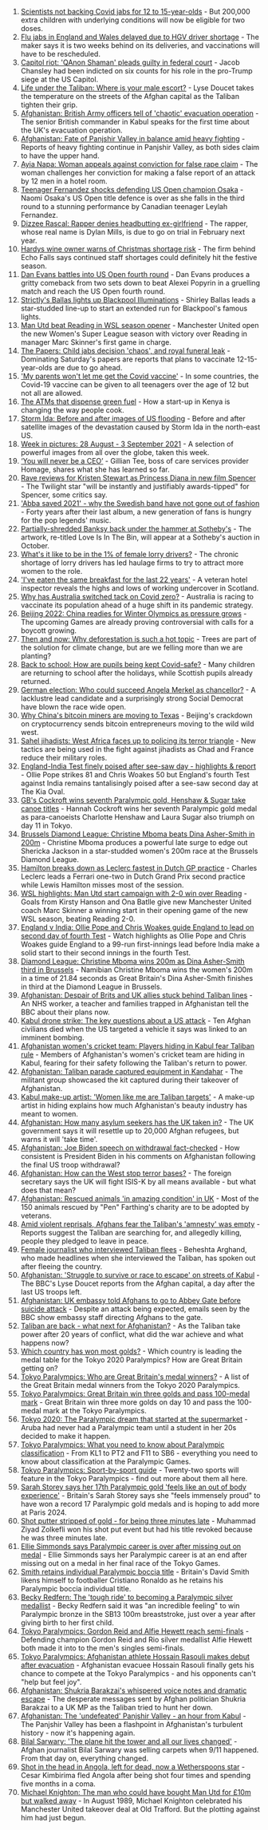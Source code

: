 1. [Scientists not backing Covid jabs for 12 to 15-year-olds](https://www.bbc.co.uk/news/health-58438669?at_medium=RSS&at_campaign=KARANGA) - But 200,000 extra children with underlying conditions will now be eligible for two doses.
2. [Flu jabs in England and Wales delayed due to HGV driver shortage](https://www.bbc.co.uk/news/business-58442611?at_medium=RSS&at_campaign=KARANGA) - The maker says it is two weeks behind on its deliveries, and vaccinations will have to be rescheduled.
3. [Capitol riot: 'QAnon Shaman' pleads guilty in federal court](https://www.bbc.co.uk/news/world-us-canada-58441174?at_medium=RSS&at_campaign=KARANGA) - Jacob Chansley had been indicted on six counts for his role in the pro-Trump siege at the US Capitol.
4. [Life under the Taliban: Where is your male escort?](https://www.bbc.co.uk/news/world-asia-58437713?at_medium=RSS&at_campaign=KARANGA) - Lyse Doucet takes the temperature on the streets of the Afghan capital as the Taliban tighten their grip.
5. [Afghanistan: British Army officers tell of 'chaotic' evacuation operation](https://www.bbc.co.uk/news/world-asia-58437673?at_medium=RSS&at_campaign=KARANGA) - The senior British commander in Kabul speaks for the first time about the UK's evacuation operation.
6. [Afghanistan: Fate of Panjshir Valley in balance amid heavy fighting](https://www.bbc.co.uk/news/world-asia-58443679?at_medium=RSS&at_campaign=KARANGA) - Reports of heavy fighting continue in Panjshir Valley, as both sides claim to have the upper hand.
7. [Ayia Napa: Woman appeals against conviction for false rape claim](https://www.bbc.co.uk/news/uk-england-derbyshire-58436404?at_medium=RSS&at_campaign=KARANGA) - The woman challenges her conviction for making a false report of an attack by 12 men in a hotel room.
8. [Teenager Fernandez shocks defending US Open champion Osaka](https://www.bbc.co.uk/sport/tennis/58442969?at_medium=RSS&at_campaign=KARANGA) - Naomi Osaka's US Open title defence is over as she falls in the third round to a stunning performance by Canadian teenager Leylah Fernandez.
9. [Dizzee Rascal: Rapper denies headbutting ex-girlfriend](https://www.bbc.co.uk/news/uk-england-london-58438094?at_medium=RSS&at_campaign=KARANGA) - The rapper, whose real name is Dylan Mills, is due to go on trial in February next year.
10. [Hardys wine owner warns of Christmas shortage risk](https://www.bbc.co.uk/news/business-58428800?at_medium=RSS&at_campaign=KARANGA) - The firm behind Echo Falls says continued staff shortages could definitely hit the festive season.
11. [Dan Evans battles into US Open fourth round](https://www.bbc.co.uk/sport/tennis/58442799?at_medium=RSS&at_campaign=KARANGA) - Dan Evans produces a gritty comeback from two sets down to beat Alexei Popyrin in a gruelling match and reach the US Open fourth round.
12. [Strictly's Ballas lights up Blackpool Illuminations](https://www.bbc.co.uk/news/uk-england-lancashire-58440257?at_medium=RSS&at_campaign=KARANGA) - Shirley Ballas leads a star-studded line-up to start an extended run for Blackpool's famous lights.
13. [Man Utd beat Reading in WSL season opener](https://www.bbc.co.uk/sport/football/58351961?at_medium=RSS&at_campaign=KARANGA) - Manchester United open the new Women's Super League season with victory over Reading in manager Marc Skinner's first game in charge.
14. [The Papers: Child jabs decision 'chaos', and royal funeral leak](https://www.bbc.co.uk/news/blogs-the-papers-58443809?at_medium=RSS&at_campaign=KARANGA) - Dominating Saturday's papers are reports that plans to vaccinate 12-15-year-olds are due to go ahead.
15. ['My parents won't let me get the Covid vaccine'](https://www.bbc.co.uk/news/health-58437672?at_medium=RSS&at_campaign=KARANGA) - In some countries, the Covid-19 vaccine can be given to all teenagers over the age of 12 but not all are allowed.
16. [The ATMs that dispense green fuel](https://www.bbc.co.uk/news/stories-58425184?at_medium=RSS&at_campaign=KARANGA) - How a start-up in Kenya is changing the way people cook.
17. [Storm Ida: Before and after images of US flooding](https://www.bbc.co.uk/news/world-us-canada-58434171?at_medium=RSS&at_campaign=KARANGA) - Before and after satellite images of the devastation caused by Storm Ida in the north-east US.
18. [Week in pictures: 28 August - 3 September 2021](https://www.bbc.co.uk/news/in-pictures-58421356?at_medium=RSS&at_campaign=KARANGA) - A selection of powerful images from all over the globe, taken this week.
19. [‘You will never be a CEO’](https://www.bbc.co.uk/news/business-58435641?at_medium=RSS&at_campaign=KARANGA) - Gillian Tee, boss of care services provider Homage, shares what she has learned so far.
20. [Rave reviews for Kristen Stewart as Princess Diana in new film Spencer](https://www.bbc.co.uk/news/entertainment-arts-58438955?at_medium=RSS&at_campaign=KARANGA) - The Twilight star "will be instantly and justifiably awards-tipped" for Spencer, some critics say.
21. ['Abba saved 2021' - why the Swedish band have not gone out of fashion](https://www.bbc.co.uk/news/entertainment-arts-58433351?at_medium=RSS&at_campaign=KARANGA) - Forty years after their last album, a new generation of fans is hungry for the pop legends' music.
22. [Partially-shredded Banksy back under the hammer at Sotheby's](https://www.bbc.co.uk/news/uk-england-bristol-58433852?at_medium=RSS&at_campaign=KARANGA) - The artwork, re-titled Love Is In The Bin, will appear at a Sotheby's auction in October.
23. [What's it like to be in the 1% of female lorry drivers?](https://www.bbc.co.uk/news/business-58401238?at_medium=RSS&at_campaign=KARANGA) - The chronic shortage of lorry drivers has led haulage firms to try to attract more women to the role.
24. ['I've eaten the same breakfast for the last 22 years'](https://www.bbc.co.uk/news/uk-scotland-scotland-business-58323888?at_medium=RSS&at_campaign=KARANGA) - A veteran hotel inspector reveals the highs and lows of working undercover in Scotland.
25. [Why has Australia switched tack on Covid zero?](https://www.bbc.co.uk/news/world-australia-58406526?at_medium=RSS&at_campaign=KARANGA) - Australia is racing to vaccinate its population ahead of a huge shift in its pandemic strategy.
26. [Beijing 2022: China readies for Winter Olympics as pressure grows](https://www.bbc.co.uk/news/world-asia-china-58196467?at_medium=RSS&at_campaign=KARANGA) - The upcoming Games are already proving controversial with calls for a boycott growing.
27. [Then and now: Why deforestation is such a hot topic](https://www.bbc.co.uk/news/science-environment-58399809?at_medium=RSS&at_campaign=KARANGA) - Trees are part of the solution for climate change, but are we felling more than we are planting?
28. [Back to school: How are pupils being kept Covid-safe?](https://www.bbc.co.uk/news/education-51643556?at_medium=RSS&at_campaign=KARANGA) - Many children are returning to school after the holidays, while Scottish pupils already returned.
29. [German election: Who could succeed Angela Merkel as chancellor?](https://www.bbc.co.uk/news/world-europe-56821462?at_medium=RSS&at_campaign=KARANGA) - A lacklustre lead candidate and a surprisingly strong Social Democrat have blown the race wide open.
30. [Why China's bitcoin miners are moving to Texas](https://www.bbc.co.uk/news/world-us-canada-58414555?at_medium=RSS&at_campaign=KARANGA) - Beijing's crackdown on cryptocurrency sends bitcoin entrepreneurs moving to the wild wild west.
31. [Sahel jihadists: West Africa faces up to policing its terror triangle](https://www.bbc.co.uk/news/world-africa-58438905?at_medium=RSS&at_campaign=KARANGA) - New tactics are being used in the fight against jihadists as Chad and France reduce their military roles.
32. [England-India Test finely poised after see-saw day - highlights & report](https://www.bbc.co.uk/sport/cricket/58441416?at_medium=RSS&at_campaign=KARANGA) - Ollie Pope strikes 81 and Chris Woakes 50 but England's fourth Test against India remains tantalisingly poised after a see-saw second day at The Kia Oval.
33. [GB's Cockroft wins seventh Paralympic gold, Henshaw & Sugar take canoe titles](https://www.bbc.co.uk/sport/disability-sport/58445274?at_medium=RSS&at_campaign=KARANGA) - Hannah Cockroft wins her seventh Paralympic gold medal as para-canoeists Charlotte Henshaw and Laura Sugar also triumph on day 11 in Tokyo.
34. [Brussels Diamond League: Christine Mboma beats Dina Asher-Smith in 200m](https://www.bbc.co.uk/sport/athletics/58442621?at_medium=RSS&at_campaign=KARANGA) - Christine Mboma produces a powerful late surge to edge out Shericka Jackson in a star-studded women's 200m race at the Brussels Diamond League.
35. [Hamilton breaks down as Leclerc fastest in Dutch GP practice](https://www.bbc.co.uk/sport/formula1/58437937?at_medium=RSS&at_campaign=KARANGA) - Charles Leclerc leads a Ferrari one-two in Dutch Grand Prix second practice while Lewis Hamilton misses most of the session.
36. [WSL highlights: Man Utd start campaign with 2-0 win over Reading](https://www.bbc.co.uk/sport/av/football/58443792?at_medium=RSS&at_campaign=KARANGA) - Goals from Kirsty Hanson and Ona Batlle give new Manchester United coach Marc Skinner a winning start in their opening game of the new WSL season, beating Reading 2-0.
37. [England v India: Ollie Pope and Chris Woakes guide England to lead on second day of fourth Test](https://www.bbc.co.uk/sport/av/cricket/58440844?at_medium=RSS&at_campaign=KARANGA) - Watch highlights as Ollie Pope and Chris Woakes guide England to a 99-run first-innings lead before India make a solid start to their second innings in the fourth Test.
38. [Diamond League: Christine Mboma wins 200m as Dina Asher-Smith third in Brussels](https://www.bbc.co.uk/sport/av/athletics/58443441?at_medium=RSS&at_campaign=KARANGA) - Namibian Christine Mboma wins the women's 200m in a time of 21.84 seconds as Great Britain's Dina Asher-Smith finishes in third at the Diamond League in Brussels.
39. [Afghanistan: Despair of Brits and UK allies stuck behind Taliban lines](https://www.bbc.co.uk/news/uk-58434887?at_medium=RSS&at_campaign=KARANGA) - An NHS worker, a teacher and families trapped in Afghanistan tell the BBC about their plans now.
40. [Kabul drone strike: The key questions about a US attack](https://www.bbc.co.uk/news/58401027?at_medium=RSS&at_campaign=KARANGA) - Ten Afghan civilians died when the US targeted a vehicle it says was linked to an imminent bombing.
41. [Afghanistan women's cricket team: Players hiding in Kabul fear Taliban rule](https://www.bbc.co.uk/sport/cricket/58396310?at_medium=RSS&at_campaign=KARANGA) - Members of Afghanistan's women's cricket team are hiding in Kabul, fearing for their safety following the Taliban's return to power.
42. [Afghanistan: Taliban parade captured equipment in Kandahar](https://www.bbc.co.uk/news/world-asia-58413817?at_medium=RSS&at_campaign=KARANGA) - The militant group showcased the kit captured during their takeover of Afghanistan.
43. [Kabul make-up artist: 'Women like me are Taliban targets'](https://www.bbc.co.uk/news/stories-58388333?at_medium=RSS&at_campaign=KARANGA) - A make-up artist in hiding explains how much Afghanistan's beauty industry has meant to women.
44. [Afghanistan: How many asylum seekers has the UK taken in?](https://www.bbc.co.uk/news/uk-58245684?at_medium=RSS&at_campaign=KARANGA) - The UK government says it will resettle up to 20,000 Afghan refugees, but warns it will 'take time'.
45. [Afghanistan: Joe Biden speech on withdrawal fact-checked](https://www.bbc.co.uk/news/58412530?at_medium=RSS&at_campaign=KARANGA) - How consistent is President Biden in his comments on Afghanistan following the final US troop withdrawal?
46. [Afghanistan: How can the West stop terror bases?](https://www.bbc.co.uk/news/uk-58395371?at_medium=RSS&at_campaign=KARANGA) - The foreign secretary says the UK will fight ISIS-K by all means available - but what does that mean?
47. [Afghanistan: Rescued animals 'in amazing condition' in UK](https://www.bbc.co.uk/news/uk-england-essex-58409613?at_medium=RSS&at_campaign=KARANGA) - Most of the 150 animals rescued by "Pen" Farthing's charity are to be adopted by veterans.
48. [Amid violent reprisals, Afghans fear the Taliban's 'amnesty' was empty](https://www.bbc.co.uk/news/world-asia-58395954?at_medium=RSS&at_campaign=KARANGA) - Reports suggest the Taliban are searching for, and allegedly killing, people they pledged to leave in peace.
49. [Female journalist who interviewed Taliban flees](https://www.bbc.co.uk/news/world-58401364?at_medium=RSS&at_campaign=KARANGA) - Beheshta Arghand, who made headlines when she interviewed the Taliban, has spoken out after fleeing the country.
50. [Afghanistan: 'Struggle to survive or race to escape' on streets of Kabul](https://www.bbc.co.uk/news/world-asia-58393245?at_medium=RSS&at_campaign=KARANGA) - The BBC's Lyse Doucet reports from the Afghan capital, a day after the last US troops left.
51. [Afghanistan: UK embassy told Afghans to go to Abbey Gate before suicide attack](https://www.bbc.co.uk/news/uk-58403047?at_medium=RSS&at_campaign=KARANGA) - Despite an attack being expected, emails seen by the BBC show embassy staff directing Afghans to the gate.
52. [Taliban are back - what next for Afghanistan?](https://www.bbc.co.uk/news/world-asia-49192495?at_medium=RSS&at_campaign=KARANGA) - As the Taliban take power after 20 years of conflict, what did the war achieve and what happens now?
53. [Which country has won most golds?](https://www.bbc.co.uk/sport/disability-sport/58267874?at_medium=RSS&at_campaign=KARANGA) - Which country is leading the medal table for the Tokyo 2020 Paralympics? How are Great Britain getting on?
54. [Tokyo Paralympics: Who are Great Britain's medal winners?](https://www.bbc.co.uk/sport/disability-sport/58267875?at_medium=RSS&at_campaign=KARANGA) - A list of the Great Britain medal winners from the Tokyo 2020 Paralympics.
55. [Tokyo Paralympics: Great Britain win three golds and pass 100-medal mark](https://www.bbc.co.uk/sport/disability-sport/58431290?at_medium=RSS&at_campaign=KARANGA) - Great Britain win three more golds on day 10 and pass the 100-medal mark at the Tokyo Paralympics.
56. [Tokyo 2020: The Paralympic dream that started at the supermarket](https://www.bbc.co.uk/news/disability-57837062?at_medium=RSS&at_campaign=KARANGA) - Aruba had never had a Paralympic team until a student in her 20s decided to make it happen.
57. [Tokyo Paralympics: What you need to know about Paralympic classification](https://www.bbc.co.uk/sport/disability-sport/57396986?at_medium=RSS&at_campaign=KARANGA) - From KL1 to PT2 and F11 to SB6 - everything you need to know about classification at the Paralympic Games.
58. [Tokyo Paralympics: Sport-by-sport guide](https://www.bbc.co.uk/sport/disability-sport/58228171?at_medium=RSS&at_campaign=KARANGA) - Twenty-two sports will feature in the Tokyo Paralympics - find out more about them all here.
59. [Sarah Storey says her 17th Paralympic gold 'feels like an out of body experience'](https://www.bbc.co.uk/sport/disability-sport/58418157?at_medium=RSS&at_campaign=KARANGA) - Britain's Sarah Storey says she "feels immensely proud" to have won a record 17 Paralympic gold medals and is hoping to add more at Paris 2024.
60. [Shot putter stripped of gold - for being three minutes late](https://www.bbc.co.uk/news/world-asia-58405211?at_medium=RSS&at_campaign=KARANGA) - Muhammad Ziyad Zolkefli won his shot put event but had his title revoked because he was three minutes late.
61. [Ellie Simmonds says Paralympic career is over after missing out on medal](https://www.bbc.co.uk/sport/disability-sport/58419571?at_medium=RSS&at_campaign=KARANGA) - Ellie Simmonds says her Paralympic career is at an end after missing out on a medal in her final race of the Tokyo Games.
62. [Smith retains individual Paralympic boccia title](https://www.bbc.co.uk/sport/disability-sport/58405624?at_medium=RSS&at_campaign=KARANGA) - Britain's David Smith likens himself to footballer Cristiano Ronaldo as he retains his Paralympic boccia individual title.
63. [Becky Redfern: The 'tough ride' to becoming a Paralympic silver medallist](https://www.bbc.co.uk/sport/disability-sport/58411534?at_medium=RSS&at_campaign=KARANGA) - Becky Redfern said it was "an incredible feeling" to win Paralympic bronze in the SB13 100m breaststroke, just over a year after giving birth to her first child.
64. [Tokyo Paralympics: Gordon Reid and Alfie Hewett reach semi-finals](https://www.bbc.co.uk/sport/disability-sport/58405628?at_medium=RSS&at_campaign=KARANGA) - Defending champion Gordon Reid and Rio silver medallist Alfie Hewett both made it into to the men's singles semi-finals.
65. [Tokyo Paralympics: Afghanistan athlete Hossain Rasouli makes debut after evacuation](https://www.bbc.co.uk/sport/disability-sport/58394964?at_medium=RSS&at_campaign=KARANGA) - Afghanistan evacuee Hossain Rasouli finally gets his chance to compete at the Tokyo Paralympics - and his opponents can't "help but feel joy".
66. [Afghanistan: Shukria Barakzai's whispered voice notes and dramatic escape](https://www.bbc.co.uk/news/world-asia-58345901?at_medium=RSS&at_campaign=KARANGA) - The desperate messages sent by Afghan politician Shukria Barakzai to a UK MP as the Taliban tried to hunt her down.
67. [Afghanistan: The 'undefeated' Panjshir Valley - an hour from Kabul](https://www.bbc.co.uk/news/world-asia-58329527?at_medium=RSS&at_campaign=KARANGA) - The Panjshir Valley has been a flashpoint in Afghanistan's turbulent history - now it's happening again.
68. [Bilal Sarwary: 'The plane hit the tower and all our lives changed'](https://www.bbc.co.uk/news/world-south-asia-58071592?at_medium=RSS&at_campaign=KARANGA) - Afghan journalist Bilal Sarwary was selling carpets when 9/11 happened. From that day on, everything changed.
69. [Shot in the head in Angola, left for dead, now a Wetherspoons star](https://www.bbc.co.uk/news/uk-58266180?at_medium=RSS&at_campaign=KARANGA) - Cesar Kimbirima fled Angola after being shot four times and spending five months in a coma.
70. [Michael Knighton: The man who could have bought Man Utd for £10m but walked away](https://www.bbc.co.uk/sport/football/58233755?at_medium=RSS&at_campaign=KARANGA) - In August 1989, Michael Knighton celebrated his Manchester United takeover deal at Old Trafford. But the plotting against him had just begun.
